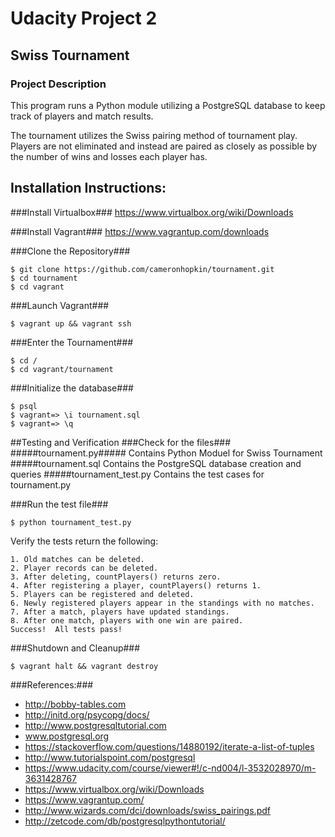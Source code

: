 # Udacity Project 2
## Swiss Tournament

### Project Description
This program runs a Python module utilizing a PostgreSQL database to keep track of players
and match results.

The tournament utilizes the Swiss pairing method of tournament play. Players are not eliminated and instead are paired as closely as possible by the number of wins and losses each player has.  

## Installation Instructions:

###Install Virtualbox###
https://www.virtualbox.org/wiki/Downloads

###Install Vagrant###
https://www.vagrantup.com/downloads

###Clone the Repository###

	$ git clone https://github.com/cameronhopkin/tournament.git
	$ cd tournament
	$ cd vagrant

###Launch Vagrant###

	$ vagrant up && vagrant ssh

###Enter the Tournament###

	$ cd /
	$ cd vagrant/tournament

###Initialize the database###

	$ psql
	$ vagrant=> \i tournament.sql
	$ vagrant=> \q

##Testing and Verification
###Check for the files###
#####tournament.py#####
Contains Python Moduel for Swiss Tournament
#####tournament.sql
Contains the PostgreSQL database creation and queries
#####tournament_test.py
Contains the test cases for tournament.py

###Run the test file###

	$ python tournament_test.py

Verify the tests return the following:

	1. Old matches can be deleted.
	2. Player records can be deleted.
	3. After deleting, countPlayers() returns zero.
	4. After registering a player, countPlayers() returns 1.
	5. Players can be registered and deleted.
	6. Newly registered players appear in the standings with no matches.
	7. After a match, players have updated standings.
	8. After one match, players with one win are paired.
	Success!  All tests pass!

###Shutdown and Cleanup###

	$ vagrant halt && vagrant destroy

###References:###
* http://bobby-tables.com
* http://initd.org/psycopg/docs/
* http://www.postgresqltutorial.com
* www.postgresql.org
* https://stackoverflow.com/questions/14880192/iterate-a-list-of-tuples
* http://www.tutorialspoint.com/postgresql
* https://www.udacity.com/course/viewer#!/c-nd004/l-3532028970/m-3631428767
* https://www.virtualbox.org/wiki/Downloads
* https://www.vagrantup.com/
* http://www.wizards.com/dci/downloads/swiss_pairings.pdf
* http://zetcode.com/db/postgresqlpythontutorial/
